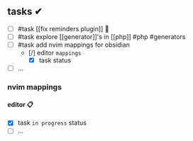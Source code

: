 ## tasks ✔
- [ ] #task [[fix reminders plugin]] 🔽
- [ ] #task explore [[generator]]'s in [[php]] #php #generators
- [ ] #task add nvim mappings for obsidian
	- [/] editor `mappings`
		- [x] task status
- [ ] ...

### nvim mappings 
#### editor 📋
- [x] task `in progress` status
- [ ] ...
